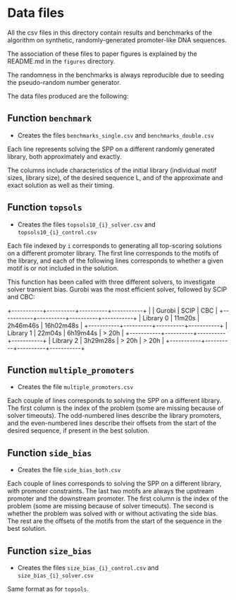 # Data files

All the csv files in this directory contain results and benchmarks of the
algorithm on synthetic, randomly-generated promoter-like DNA sequences.

The association of these files to paper figures is explained by the README.md
in the `figures` directory.

The randomness in the benchmarks is always reproducible due to seeding the
pseudo-random number generator.

The data files produced are the following:

## Function `benchmark`

* Creates the files `benchmarks_single.csv` and `benchmarks_double.csv`

Each line represents solving the SPP on a different randomly generated library,
both approximately and exactly.

The columns include characteristics of the initial library (individual motif
sizes, library size), of the desired sequence L, and of the approximate and
exact solution as well as their timing.

## Function `topsols`

* Creates the files `topsols10_{i}_solver.csv` and `topsols10_{i}_control.csv`

Each file indexed by `i` corresponds to generating all top-scoring solutions
on a different promoter library. The first line corresponds to the motifs of
the library, and each of the following lines corresponds to whether a given
motif is or not included in the solution.

This function has been called with three different solvers, to investigate
solver transient bias.  Gurobi was the most efficient solver, followed by SCIP
and CBC:

+-----------+----------+----------+-----------+
|           |  Gurobi  |   SCIP   |    CBC    |
+-----------+----------+----------+-----------+
| Library 0 |   11m20s | 2h46m46s | 16h02m48s |
+-----------+----------+----------+-----------+
| Library 1 |   22m04s | 6h19m44s |   > 20h   |
+-----------+----------+----------+-----------+
| Library 2 | 3h29m28s |  > 20h   |   > 20h   |
+-----------+----------+----------+-----------+

## Function `multiple_promoters`

* Creates the file `multiple_promoters.csv`

Each couple of lines corresponds to solving the SPP on a different library.
The first column is the index of the problem (some are missing because of
solver timeouts).  The odd-numbered lines describe the library promoters, and
the even-numbered lines describe their offsets from the start of the desired
sequence, if present in the best solution.

## Function `side_bias`

* Creates the file `side_bias_both.csv`

Each couple of lines corresponds to solving the SPP on a different library, with
promoter constraints. The last two motifs are always the upstream promoter and
the downstream promoter.  The first column is the index of the problem (some
are missing because of solver timeouts).  The second is whether the problem was
solved with or without activating the side bias.  The rest are the offsets of
the motifs from the start of the sequence in the best solution.

## Function `size_bias`

* Creates the files `size_bias_{i}_control.csv` and `size_bias_{i}_solver.csv`

Same format as for `topsols`.
